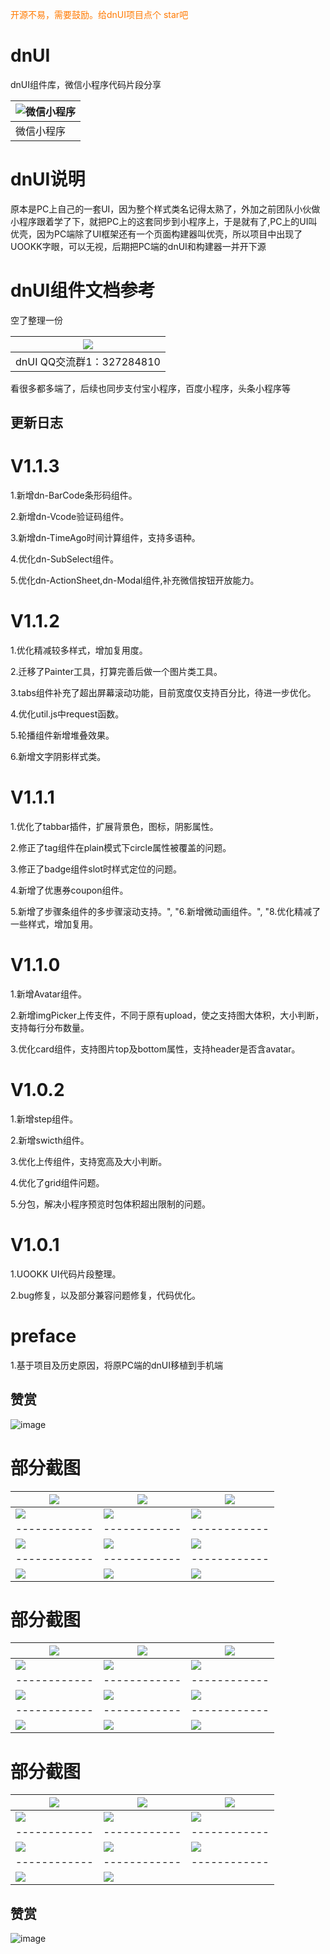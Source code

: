 <font color=#ff7900>开源不易，需要鼓励。给dnUI项目点个 star吧</font>

# dnUI
dnUI组件库，微信小程序代码片段分享

|  ![微信小程序](https://static.uookk.com/static/images/dnUI-weapp.jpg) |
| ------------ | 
|  微信小程序 |


# dnUI说明

原本是PC上自己的一套UI，因为整个样式类名记得太熟了，外加之前团队小伙做小程序跟着学了下，就把PC上的这套同步到小程序上，于是就有了,PC上的UI叫优壳，因为PC端除了UI框架还有一个页面构建器叫优壳，所以项目中出现了UOOKK字眼，可以无视，后期把PC端的dnUI和构建器一并开下源

# dnUI组件文档参考

空了整理一份


| ![](https://static.uookk.com/static/images/dnUI-QQgroup.jpg)  |
| ------------ | 
|  dnUI QQ交流群1：327284810 |


看很多都多端了，后续也同步支付宝小程序，百度小程序，头条小程序等


## 更新日志


# V1.1.3
1.新增dn-BarCode条形码组件。

2.新增dn-Vcode验证码组件。

3.新增dn-TimeAgo时间计算组件，支持多语种。

4.优化dn-SubSelect组件。

5.优化dn-ActionSheet,dn-Modal组件,补充微信按钮开放能力。

# V1.1.2
1.优化精减较多样式，增加复用度。

2.迁移了Painter工具，打算完善后做一个图片类工具。

3.tabs组件补充了超出屏幕滚动功能，目前宽度仅支持百分比，待进一步优化。

4.优化util.js中request函数。

5.轮播组件新增堆叠效果。

6.新增文字阴影样式类。

# V1.1.1
1.优化了tabbar插件，扩展背景色，图标，阴影属性。

2.修正了tag组件在plain模式下circle属性被覆盖的问题。

3.修正了badge组件slot时样式定位的问题。

4.新增了优惠券coupon组件。

5.新增了步骤条组件的多步骤滚动支持。", "6.新增微动画组件。", "8.优化精减了一些样式，增加复用。

# V1.1.0
1.新增Avatar组件。 

2.新增imgPicker上传支件，不同于原有upload，使之支持图大体积，大小判断，支持每行分布数量。

3.优化card组件，支持图片top及bottom属性，支持header是否含avatar。

# V1.0.2
1.新增step组件。

2.新增swicth组件。

3.优化上传组件，支持宽高及大小判断。

4.优化了grid组件问题。

5.分包，解决小程序预览时包体积超出限制的问题。

# V1.0.1
1.UOOKK UI代码片段整理。

2.bug修复，以及部分兼容问题修复，代码优化。

# preface
1.基于项目及历史原因，将原PC端的dnUI移植到手机端

## 赞赏

![image](https://static.uookk.com/static/images/dnzs.jpg)


#  部分截图


| ![](https://static.uookk.com/static/sView/1.jpg)  |   ![](https://static.uookk.com/static/sView/2.jpg)|  ![](https://static.uookk.com/static/sView/3.jpg) |
| ------------ | ------------ | ------------ |
|  ![](https://static.uookk.com/static/sView/4.jpg) | ![](https://static.uookk.com/static/sView/5.jpg)  |  ![](https://static.uookk.com/static/sView/6.jpg) |
| ------------ | ------------ | ------------ |
|  ![](https://static.uookk.com/static/sView/7.jpg) | ![](https://static.uookk.com/static/sView/8.jpg)  |  ![](https://static.uookk.com/static/sView/9.jpg) |
| ------------ | ------------ | ------------ |
|  ![](https://static.uookk.com/static/sView/10.jpg) | ![](https://static.uookk.com/static/sView/11.jpg)  |  ![](https://static.uookk.com/static/sView/12.jpg) |


#  部分截图

| ![](https://static.uookk.com/static/sView/13.jpg)  |   ![](https://static.uookk.com/static/sView/14.jpg)|  ![](https://static.uookk.com/static/sView/15.jpg) |
| ------------ | ------------ | ------------ |
|  ![](https://static.uookk.com/static/sView/16.jpg) | ![](https://static.uookk.com/static/sView/17.jpg)  |  ![](https://static.uookk.com/static/sView/18.jpg) |
| ------------ | ------------ | ------------ |
|  ![](https://static.uookk.com/static/sView/19.jpg) | ![](https://static.uookk.com/static/sView/20.jpg)  |  ![](https://static.uookk.com/static/sView/21.jpg) |
| ------------ | ------------ | ------------ |
|  ![](https://static.uookk.com/static/sView/22.jpg) | ![](https://static.uookk.com/static/sView/23.jpg)  |  ![](https://static.uookk.com/static/sView/24.jpg) |


#  部分截图
| ![](https://static.uookk.com/static/sView/25.jpg)  |   ![](https://static.uookk.com/static/sView/26.jpg)|  ![](https://static.uookk.com/static/sView/27.jpg) |
| ------------ | ------------ | ------------ |
|  ![](https://static.uookk.com/static/sView/28.jpg) | ![](https://static.uookk.com/static/sView/29.jpg)  |  ![](https://static.uookk.com/static/sView/30.jpg) |
| ------------ | ------------ | ------------ |
|  ![](https://static.uookk.com/static/sView/31.jpg) | ![](https://static.uookk.com/static/sView/31.jpg)  |  ![](https://static.uookk.com/static/sView/33.jpg) |
| ------------ | ------------ | ------------ |
|  ![](https://static.uookk.com/static/sView/34.jpg) | ![](https://static.uookk.com/static/sView/35.jpg)  |   |




## 赞赏

![image](https://static.uookk.com/static/images/dnzs.jpg)
